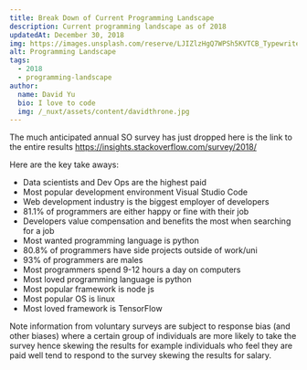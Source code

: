 ```yaml
---
title: Break Down of Current Programming Landscape
description: Current programming landscape as of 2018
updatedAt: December 30, 2018
img: https://images.unsplash.com/reserve/LJIZlzHgQ7WPSh5KVTCB_Typewriter.jpg?ixlib=rb-1.2.1&auto=format&fit=crop&w=800&q=60
alt: Programming Landscape
tags:
  - 2018
  - programming-landscape
author:
  name: David Yu
  bio: I love to code
  img: /_nuxt/assets/content/davidthrone.jpg
---
```


The much anticipated annual SO survey has just dropped here is the link to the entire results https://insights.stackoverflow.com/survey/2018/

Here are the key take aways:

- Data scientists and Dev Ops are the highest paid
- Most popular development environment Visual Studio Code
- Web development industry is the biggest employer of developers
- 81.1% of programmers are either happy or fine with their job
- Developers value compensation and benefits the most when searching for a job
- Most wanted programming language is python
- 80.8% of programmers have side projects outside of work/uni
- 93% of programmers are males
- Most programmers spend 9-12 hours a day on computers
- Most loved programming language is python
- Most popular framework is node js
- Most popular OS is linux
- Most loved framework is TensorFlow

Note information from voluntary surveys are subject to response bias (and other biases) where a certain group of individuals are more likely to take the survey hence skewing the results for example individuals who feel they are paid well tend to respond to the survey skewing the results for salary.
